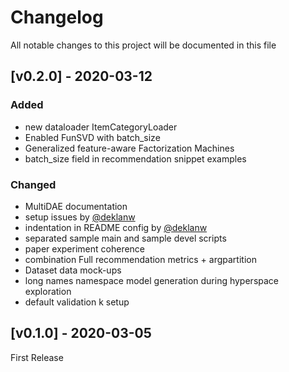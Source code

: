 # Changelog

All notable changes to this project will be documented in this file

## [v0.2.0] - 2020-03-12
### Added

- new dataloader ItemCategoryLoader
- Enabled FunSVD with batch_size
- Generalized feature-aware Factorization Machines
- batch_size field in recommendation snippet examples

### Changed

- MultiDAE documentation
- setup issues by [@deklanw](https://github.com/deklanw)
- indentation in README config by [@deklanw](https://github.com/deklanw)
- separated sample main and sample devel scripts
- paper experiment coherence
- combination Full recommendation metrics + argpartition
- Dataset data mock-ups
- long names namespace model generation during hyperspace exploration
- default validation k setup


## [v0.1.0] - 2020-03-05
First Release